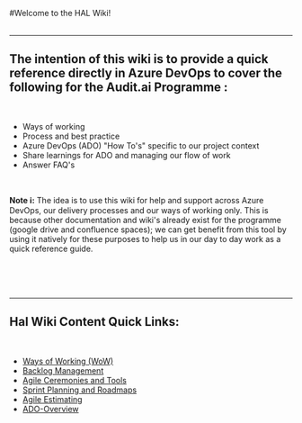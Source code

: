 #Welcome to the HAL Wiki!
<br>
<br>

---------------------

## The intention of this wiki is to provide a quick reference directly in Azure DevOps to cover the following for the Audit.ai Programme : 

<br> 

- Ways of working
- Process and best practice
- Azure DevOps (ADO) "How To's" specific to our project context
- Share learnings for ADO and managing our flow of work
- Answer FAQ's


<br>


**Note :information_source::** 
The idea is to use this wiki for help and support across Azure DevOps, our delivery processes and our ways of working only. This is because other documentation and wiki's already exist for the programme (google drive and confluence spaces); we can get benefit from this tool by using it natively for these purposes to help us in our day to day work as a quick reference guide.


<br>
<br>



<br>

-------------------

## Hal Wiki Content Quick Links: 

<br> 

- [Ways of Working (WoW)](https://dev.azure.com/pwc-gx-asr-innovation/Hal/_wiki/wikis/Hal.wiki/31/Ways-of-Working-(WoW))
- [Backlog Management](https://dev.azure.com/pwc-gx-asr-innovation/Hal/_wiki/wikis/Hal.wiki/24/Backlog-Management-within-Azure-DevOps)
 - [Agile Ceremonies and Tools](https://dev.azure.com/pwc-gx-asr-innovation/Hal/_wiki/wikis/Hal.wiki/26/Agile-Ceremonies-tools-and-documentation)
 - [Sprint Planning and Roadmaps](https://dev.azure.com/pwc-gx-asr-innovation/Hal/_wiki/wikis/Hal.wiki/28/Sprint-Planning-and-Programme-Plans-Roadmaps)
- [Agile Estimating](https://dev.azure.com/pwc-gx-asr-innovation/Hal/_wiki/wikis/Hal.wiki/15/Agile-Estimating)
- [ADO-Overview
](https://dev.azure.com/pwc-gx-asr-innovation/Hal/_wiki/wikis/Hal.wiki/14/ADO-Overview
)


